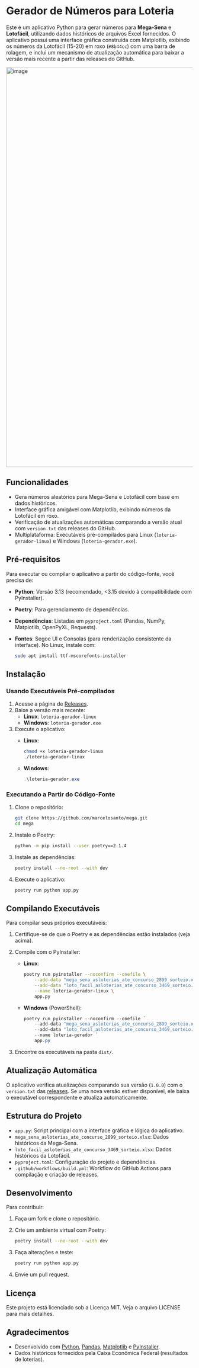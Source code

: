
# Gerador de Números para Loteria

Este é um aplicativo Python para gerar números para **Mega-Sena** e **Lotofácil**, utilizando dados históricos de arquivos Excel fornecidos. O aplicativo possui uma interface gráfica construída com Matplotlib, exibindo os números da Lotofácil (15-20) em roxo (`#8b44cc`) com uma barra de rolagem, e inclui um mecanismo de atualização automática para baixar a versão mais recente a partir das releases do GitHub.

<img width="1920" height="1080" alt="image" src="https://github.com/user-attachments/assets/00b6e385-7dbe-430d-9483-b6f490d22136" />


## Funcionalidades

-   Gera números aleatórios para Mega-Sena e Lotofácil com base em dados históricos.
-   Interface gráfica amigável com Matplotlib, exibindo números da Lotofácil em roxo.
-   Verificação de atualizações automáticas comparando a versão atual com `version.txt` das releases do GitHub.
-   Multiplataforma: Executáveis pré-compilados para Linux (`loteria-gerador-linux`) e Windows (`loteria-gerador.exe`).

## Pré-requisitos

Para executar ou compilar o aplicativo a partir do código-fonte, você precisa de:

-   **Python**: Versão 3.13 (recomendado, <3.15 devido à compatibilidade com PyInstaller).
-   **Poetry**: Para gerenciamento de dependências.
-   **Dependências**: Listadas em `pyproject.toml` (Pandas, NumPy, Matplotlib, OpenPyXL, Requests).
-   **Fontes**: Segoe UI e Consolas (para renderização consistente da interface). No Linux, instale com:
    
    ```bash
    sudo apt install ttf-mscorefonts-installer
    
    ```
    

## Instalação

### Usando Executáveis Pré-compilados

1.  Acesse a página de [Releases](https://github.com/marcelosanto/mega/releases).
2.  Baixe a versão mais recente:
    -   **Linux**: `loteria-gerador-linux`
    -   **Windows**: `loteria-gerador.exe`
3.  Execute o aplicativo:
    -   **Linux**:
        
        ```bash
        chmod +x loteria-gerador-linux
        ./loteria-gerador-linux
        
        ```
        
    -   **Windows**:
        
        ```powershell
        .\loteria-gerador.exe
        
        ```
        

### Executando a Partir do Código-Fonte

1.  Clone o repositório:
    
    ```bash
    git clone https://github.com/marcelosanto/mega.git
    cd mega
    
    ```
    
2.  Instale o Poetry:
    
    ```bash
    python -m pip install --user poetry==2.1.4
    
    ```
    
3.  Instale as dependências:
    
    ```bash
    poetry install --no-root --with dev
    
    ```
    
4.  Execute o aplicativo:
    
    ```bash
    poetry run python app.py
    
    ```
    

## Compilando Executáveis

Para compilar seus próprios executáveis:

1.  Certifique-se de que o Poetry e as dependências estão instalados (veja acima).
2.  Compile com o PyInstaller:
    -   **Linux**:
        
        ```bash
        poetry run pyinstaller --noconfirm --onefile \
            --add-data "mega_sena_asloterias_ate_concurso_2899_sorteio.xlsx:." \
            --add-data "loto_facil_asloterias_ate_concurso_3469_sorteio.xlsx:." \
            --name loteria-gerador-linux \
            app.py
        
        ```
        
    -   **Windows** (PowerShell):
        
        ```powershell
        poetry run pyinstaller --noconfirm --onefile `
            --add-data "mega_sena_asloterias_ate_concurso_2899_sorteio.xlsx;." `
            --add-data "loto_facil_asloterias_ate_concurso_3469_sorteio.xlsx;." `
            --name loteria-gerador `
            app.py
        
        ```
        
3.  Encontre os executáveis na pasta `dist/`.

## Atualização Automática

O aplicativo verifica atualizações comparando sua versão (`1.0.0`) com o `version.txt` das [releases](https://github.com/marcelosanto/mega/releases/latest/download/version.txt). Se uma nova versão estiver disponível, ele baixa o executável correspondente e atualiza automaticamente.

## Estrutura do Projeto

-   `app.py`: Script principal com a interface gráfica e lógica do aplicativo.
-   `mega_sena_asloterias_ate_concurso_2899_sorteio.xlsx`: Dados históricos da Mega-Sena.
-   `loto_facil_asloterias_ate_concurso_3469_sorteio.xlsx`: Dados históricos da Lotofácil.
-   `pyproject.toml`: Configuração do projeto e dependências.
-   `.github/workflows/build.yml`: Workflow do GitHub Actions para compilação e criação de releases.

## Desenvolvimento

Para contribuir:

1.  Faça um fork e clone o repositório.
2.  Crie um ambiente virtual com Poetry:
    
    ```bash
    poetry install --no-root --with dev
    
    ```
    
3.  Faça alterações e teste:
    
    ```bash
    poetry run python app.py
    
    ```
    
4.  Envie um pull request.

## Licença

Este projeto está licenciado sob a Licença MIT. Veja o arquivo LICENSE para mais detalhes.

## Agradecimentos

-   Desenvolvido com [Python](https://www.python.org/), [Pandas](https://pandas.pydata.org/), [Matplotlib](https://matplotlib.org/) e [PyInstaller](https://pyinstaller.org/).
-   Dados históricos fornecidos pela Caixa Econômica Federal (resultados de loterias).
